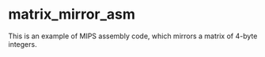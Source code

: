 # matrix_mirror_asm
This is an example of MIPS assembly code, which mirrors a matrix of 4-byte integers.
